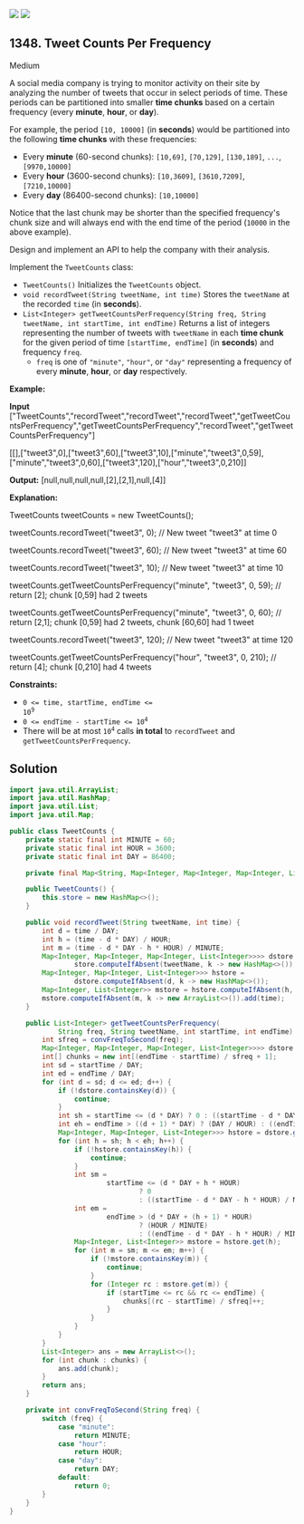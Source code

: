 [![](https://img.shields.io/github/stars/javadev/LeetCode-in-Java?label=Stars&style=flat-square)](https://github.com/javadev/LeetCode-in-Java)
[![](https://img.shields.io/github/forks/javadev/LeetCode-in-Java?label=Fork%20me%20on%20GitHub%20&style=flat-square)](https://github.com/javadev/LeetCode-in-Java/fork)

## 1348\. Tweet Counts Per Frequency

Medium

A social media company is trying to monitor activity on their site by analyzing the number of tweets that occur in select periods of time. These periods can be partitioned into smaller **time chunks** based on a certain frequency (every **minute**, **hour**, or **day**).

For example, the period `[10, 10000]` (in **seconds**) would be partitioned into the following **time chunks** with these frequencies:

*   Every **minute** (60-second chunks): `[10,69]`, `[70,129]`, `[130,189]`, `...`, `[9970,10000]`
*   Every **hour** (3600-second chunks): `[10,3609]`, `[3610,7209]`, `[7210,10000]`
*   Every **day** (86400-second chunks): `[10,10000]`

Notice that the last chunk may be shorter than the specified frequency's chunk size and will always end with the end time of the period (`10000` in the above example).

Design and implement an API to help the company with their analysis.

Implement the `TweetCounts` class:

*   `TweetCounts()` Initializes the `TweetCounts` object.
*   `void recordTweet(String tweetName, int time)` Stores the `tweetName` at the recorded `time` (in **seconds**).
*   `List<Integer> getTweetCountsPerFrequency(String freq, String tweetName, int startTime, int endTime)` Returns a list of integers representing the number of tweets with `tweetName` in each **time chunk** for the given period of time `[startTime, endTime]` (in **seconds**) and frequency `freq`.
    *   `freq` is one of `"minute"`, `"hour"`, or `"day"` representing a frequency of every **minute**, **hour**, or **day** respectively.

**Example:**

**Input** ["TweetCounts","recordTweet","recordTweet","recordTweet","getTweetCountsPerFrequency","getTweetCountsPerFrequency","recordTweet","getTweetCountsPerFrequency"]

[[],["tweet3",0],["tweet3",60],["tweet3",10],["minute","tweet3",0,59],["minute","tweet3",0,60],["tweet3",120],["hour","tweet3",0,210]]

**Output:** [null,null,null,null,[2],[2,1],null,[4]]

**Explanation:** 

TweetCounts tweetCounts = new TweetCounts(); 

tweetCounts.recordTweet("tweet3", 0); // New tweet "tweet3" at time 0 

tweetCounts.recordTweet("tweet3", 60); // New tweet "tweet3" at time 60 

tweetCounts.recordTweet("tweet3", 10); // New tweet "tweet3" at time 10 

tweetCounts.getTweetCountsPerFrequency("minute", "tweet3", 0, 59); // return [2]; chunk [0,59] had 2 tweets

tweetCounts.getTweetCountsPerFrequency("minute", "tweet3", 0, 60); // return [2,1]; chunk [0,59] had 2 tweets, chunk [60,60] had 1 tweet 

tweetCounts.recordTweet("tweet3", 120); // New tweet "tweet3" at time 120 

tweetCounts.getTweetCountsPerFrequency("hour", "tweet3", 0, 210); // return [4]; chunk [0,210] had 4 tweets

**Constraints:**

*   <code>0 <= time, startTime, endTime <= 10<sup>9</sup></code>
*   <code>0 <= endTime - startTime <= 10<sup>4</sup></code>
*   There will be at most <code>10<sup>4</sup></code> calls **in total** to `recordTweet` and `getTweetCountsPerFrequency`.

## Solution

```java
import java.util.ArrayList;
import java.util.HashMap;
import java.util.List;
import java.util.Map;

public class TweetCounts {
    private static final int MINUTE = 60;
    private static final int HOUR = 3600;
    private static final int DAY = 86400;

    private final Map<String, Map<Integer, Map<Integer, Map<Integer, List<Integer>>>>> store;

    public TweetCounts() {
        this.store = new HashMap<>();
    }

    public void recordTweet(String tweetName, int time) {
        int d = time / DAY;
        int h = (time - d * DAY) / HOUR;
        int m = (time - d * DAY - h * HOUR) / MINUTE;
        Map<Integer, Map<Integer, Map<Integer, List<Integer>>>> dstore =
                store.computeIfAbsent(tweetName, k -> new HashMap<>());
        Map<Integer, Map<Integer, List<Integer>>> hstore =
                dstore.computeIfAbsent(d, k -> new HashMap<>());
        Map<Integer, List<Integer>> mstore = hstore.computeIfAbsent(h, k -> new HashMap<>());
        mstore.computeIfAbsent(m, k -> new ArrayList<>()).add(time);
    }

    public List<Integer> getTweetCountsPerFrequency(
            String freq, String tweetName, int startTime, int endTime) {
        int sfreq = convFreqToSecond(freq);
        Map<Integer, Map<Integer, Map<Integer, List<Integer>>>> dstore = store.get(tweetName);
        int[] chunks = new int[(endTime - startTime) / sfreq + 1];
        int sd = startTime / DAY;
        int ed = endTime / DAY;
        for (int d = sd; d <= ed; d++) {
            if (!dstore.containsKey(d)) {
                continue;
            }
            int sh = startTime <= (d * DAY) ? 0 : ((startTime - d * DAY) / HOUR);
            int eh = endTime > ((d + 1) * DAY) ? (DAY / HOUR) : ((endTime - d * DAY) / HOUR + 1);
            Map<Integer, Map<Integer, List<Integer>>> hstore = dstore.get(d);
            for (int h = sh; h < eh; h++) {
                if (!hstore.containsKey(h)) {
                    continue;
                }
                int sm =
                        startTime <= (d * DAY + h * HOUR)
                                ? 0
                                : ((startTime - d * DAY - h * HOUR) / MINUTE);
                int em =
                        endTime > (d * DAY + (h + 1) * HOUR)
                                ? (HOUR / MINUTE)
                                : ((endTime - d * DAY - h * HOUR) / MINUTE + 1);
                Map<Integer, List<Integer>> mstore = hstore.get(h);
                for (int m = sm; m <= em; m++) {
                    if (!mstore.containsKey(m)) {
                        continue;
                    }
                    for (Integer rc : mstore.get(m)) {
                        if (startTime <= rc && rc <= endTime) {
                            chunks[(rc - startTime) / sfreq]++;
                        }
                    }
                }
            }
        }
        List<Integer> ans = new ArrayList<>();
        for (int chunk : chunks) {
            ans.add(chunk);
        }
        return ans;
    }

    private int convFreqToSecond(String freq) {
        switch (freq) {
            case "minute":
                return MINUTE;
            case "hour":
                return HOUR;
            case "day":
                return DAY;
            default:
                return 0;
        }
    }
}
```